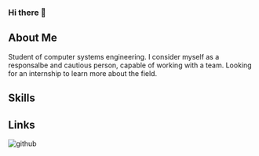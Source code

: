 ### Hi there 👋

## About Me
Student of computer systems engineering. I consider myself as a responsalbe and cautious person, capable of working with a team. Looking for an internship to learn more about the field.
## Skills

## Links
![github]([https://img.shields.io/badge/GitHub-000000?](https://github.com/ErickRz21/ErickRz21)style=for-the-badge&logo=GitHub&logoColor=white)

<!--
**ErickRz21/ErickRz21** is a ✨ _special_ ✨ repository because its `README.md` (this file) appears on your GitHub profile.

Here are some ideas to get you started:

- 🔭 I’m currently working on ...
- 🌱 I’m currently learning ...
- 👯 I’m looking to collaborate on ...
- 🤔 I’m looking for help with ...
- 💬 Ask me about ...
- 📫 How to reach me: ...
- 😄 Pronouns: ...
- ⚡ Fun fact: ...
-->
